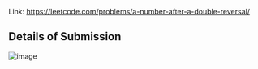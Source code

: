 Link: https://leetcode.com/problems/a-number-after-a-double-reversal/
## Details of Submission
![image](https://github.com/mgalang229/LeetCode-A-Number-After-a-Double-Reversal/assets/51401355/52a54988-19d2-444b-8f51-c34bc2e93e6b)
